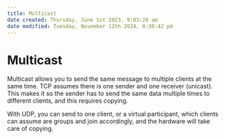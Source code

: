 ```yaml
---
title: Multicast
date created: Thursday, June 1st 2023, 9:03:20 am
date modified: Tuesday, November 12th 2024, 8:30:42 pm
---
```


# Multicast

Multicast allows you to send the same message to multiple clients at the same time. TCP assumes there is one sender and one receiver (unicast). This makes it so the sender has to send the same data multiple times to different clients, and this requires copying.

With UDP, you can send to one client, or a virtual participant, which clients can assume are groups and join accordingly, and the hardware will take care of copying.

